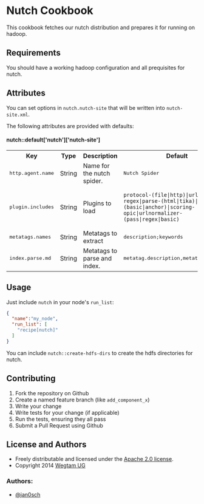 # Nutch Cookbook

This cookbook fetches our nutch distribution and prepares it for running on hadoop.


## Requirements

You should have a working hadoop configuration and all prequisites for nutch.


## Attributes

You can set options in `nutch.nutch-site` that will be written into `nutch-site.xml`.

The following attributes are provided with defaults:

#### nutch::default['nutch']['nutch-site']
<table>
  <tr>
    <th>Key</th>
    <th>Type</th>
    <th>Description</th>
    <th>Default</th>
  </tr>
  <tr>
    <td><tt>http.agent.name</tt></td>
    <td>String</td>
    <td>Name for the nutch spider.</td>
    <td><tt>Nutch Spider</tt></td>
  </tr>
  <tr>
    <td><tt>plugin.includes</tt></td>
    <td>String</td>
    <td>Plugins to load</td>
    <td><pre><code>protocol-(file|http)|urlfilter-regex|parse-(html|tika)|index-(basic|anchor)|scoring-opic|urlnormalizer-(pass|regex|basic)</code></pre></td>
  </tr>
  <tr>
    <td><tt>metatags.names</tt></td>
    <td>String</td>
    <td>Metatags to extract</td>
    <td><tt>description;keywords</tt></td>
  </tr>
  <tr>
    <td><tt>index.parse.md</tt></td>
    <td>String</td>
    <td>Metatags to parse and index.</td>
    <td><tt>metatag.description,metatag.keywords</tt></td>
  </tr>
</table>

## Usage

Just include `nutch` in your node's `run_list`:

```json
{
  "name":"my_node",
  "run_list": [
    "recipe[nutch]"
  ]
}
```

You can include `nutch::create-hdfs-dirs` to create the hdfs directories for nutch.

## Contributing

1. Fork the repository on Github
2. Create a named feature branch (like `add_component_x`)
3. Write your change
4. Write tests for your change (if applicable)
5. Run the tests, ensuring they all pass
6. Submit a Pull Request using Github

## License and Authors

* Freely distributable and licensed under the [Apache 2.0 license](LICENSE).
* Copyright 2014 [Wegtam UG](http://www.wegtam.org)

### Authors:

* [@jan0sch](https://github.com/jan0sch)

